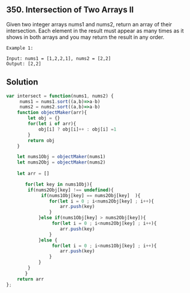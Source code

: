 ## 350. Intersection of Two Arrays II

Given two integer arrays nums1 and nums2, return an array of their intersection. Each element in the result must appear as many times as it shows in both arrays and you may return the result in any order.

 
```
Example 1:

Input: nums1 = [1,2,2,1], nums2 = [2,2]
Output: [2,2]
```

## Solution

```jsx
var intersect = function(nums1, nums2) {
     nums1 = nums1.sort((a,b)=>a-b)
     nums2 = nums2.sort((a,b)=>a-b)
    function objectMaker(arr){
        let obj = {}
        for(let i of arr){
            obj[i] ? obj[i]++ : obj[i] =1
        }
        return obj
    }

    let nums1Obj = objectMaker(nums1)
    let nums2Obj = objectMaker(nums2)
     
    let arr = []

       for(let key in nums1Obj){
        if(nums2Obj[key] !== undefined){
             if(nums1Obj[key] == nums2Obj[key]  ){
                for(let i = 0 ; i<nums2Obj[key] ; i++){
                    arr.push(key)
                }      
            }else if(nums1Obj[key] > nums2Obj[key]){
                 for(let i = 0 ; i<nums2Obj[key] ; i++){
                    arr.push(key)
                }
            }else {
                 for(let i = 0 ; i<nums1Obj[key] ; i++){
                    arr.push(key)
                }
            }
        }     
       }
    return arr
};
```